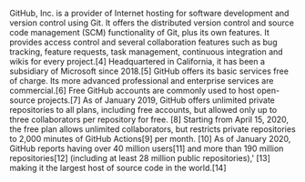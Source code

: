 GitHub, Inc. is a provider of Internet hosting for software development and version control using Git. 
It offers the distributed version control and source code management (SCM) functionality of Git, plus its own features. 
It provides access control and several collaboration features such as bug tracking, feature requests, task management, 
continuous integration and wikis for every project.[4] 
Headquartered in California, it has been a subsidiary of Microsoft since 2018.[5]
GitHub offers its basic services free of charge. Its more advanced professional and enterprise services are commercial.[6]
Free GitHub accounts are commonly used to host open-source projects.[7] 
As of January 2019, GitHub offers unlimited private repositories to all plans, including free accounts, but allowed only up to three collaborators per repository for free.
[8] Starting from April 15, 2020, the free plan allows unlimited collaborators, but restricts private repositories to 2,000 minutes of GitHub Actions[9]
per month.
[10] As of January 2020, GitHub reports having over 40 million users[11]
and more than 190 million repositories[12] (including at least 28 million public repositories),'
[13] making it the largest host of source code in the world.[14]
